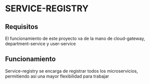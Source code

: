 # SERVICE-REGISTRY
## Requisitos
El funcionamiento de este proyecto va de la mano de cloud-gateway, department-service y user-service
## Funcionamiento
Service-registry se encarga de registrar todos los microservicios, permitiendo así una mayor flexibilidad para trabajar
